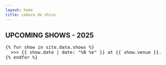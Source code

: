 ```yaml
---
layout: home
title: cabeza de chivo
---
```



## UPCOMING SHOWS - 2025

<pre class="ascii-shows">
{% for show in site.data.shows %}
  >>> <span class="show-date">{{ show.date | date: "%B %e" }}</span> at <span class="show-venue">{{ show.venue }}</span>.  <a href="{{ show.url }}" target="_blank">[tickets]</a>{% if show.note %} <span class="show-note">({{ show.note }})</span>{% endif %}
{% endfor %}
</pre>

<div id="ascii-border-bottom" class="ascii-shows-border"></div>

